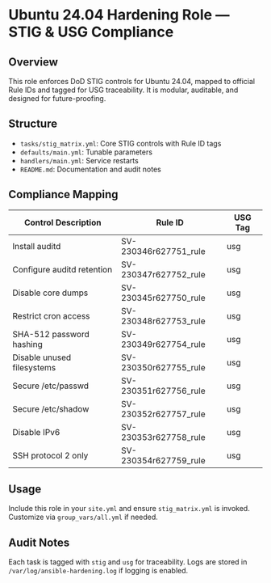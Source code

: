 # Ubuntu 24.04 Hardening Role — STIG & USG Compliance

## Overview
This role enforces DoD STIG controls for Ubuntu 24.04, mapped to official Rule IDs and tagged for USG traceability. It is modular, auditable, and designed for future-proofing.

## Structure
- `tasks/stig_matrix.yml`: Core STIG controls with Rule ID tags
- `defaults/main.yml`: Tunable parameters
- `handlers/main.yml`: Service restarts
- `README.md`: Documentation and audit notes

## Compliance Mapping
| Control Description               | Rule ID                  | USG Tag |
|----------------------------------|--------------------------|---------|
| Install auditd                   | SV-230346r627751_rule    | usg     |
| Configure auditd retention       | SV-230347r627752_rule    | usg     |
| Disable core dumps               | SV-230345r627750_rule    | usg     |
| Restrict cron access             | SV-230348r627753_rule    | usg     |
| SHA-512 password hashing         | SV-230349r627754_rule    | usg     |
| Disable unused filesystems       | SV-230350r627755_rule    | usg     |
| Secure /etc/passwd               | SV-230351r627756_rule    | usg     |
| Secure /etc/shadow               | SV-230352r627757_rule    | usg     |
| Disable IPv6                     | SV-230353r627758_rule    | usg     |
| SSH protocol 2 only              | SV-230354r627759_rule    | usg     |

## Usage
Include this role in your `site.yml` and ensure `stig_matrix.yml` is invoked. Customize via `group_vars/all.yml` if needed.

## Audit Notes
Each task is tagged with `stig` and `usg` for traceability. Logs are stored in `/var/log/ansible-hardening.log` if logging is enabled.
